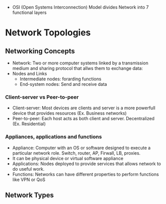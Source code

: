 
- OSI (Open Systems Interconnection) Model divides Network into 7 functional layers

# Network Topologies

## Networking Concepts
- Network: Two or more computer systems linked by a transmission medium and sharing protocol that allws them to exchange data: 
- Nodes and Links
    - Intermediate nodes: forarding functions
    - End-system nodes: Send and receive data

### Client-server vs Peer-to-peer
- Client-server: Most devices are clients and server is a more powerfull device that provides resources (Ex. Business networks)
- Peer-to-peer: Each host acts as both client and server. Decentralized (Ex. Residential)

### Appliances, applications and functions
- Appliance: Computer with an OS or software designed to execute a particular network role. Switch, router, AP, Firwall, LB, proxies.
- It can be physical device or virtual software appliance
- Applications: Nodes deployed to provide services that allows network to do useful work.
- Functions: Networks can have different properties to perform functions like VPN or QoS

## Network Types

